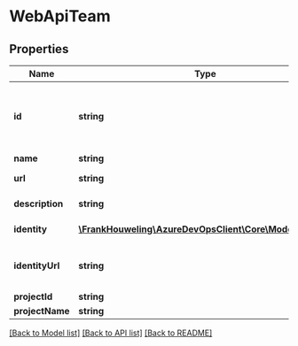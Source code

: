# WebApiTeam

## Properties
Name | Type | Description | Notes
------------ | ------------- | ------------- | -------------
**id** | **string** | Team (Identity) Guid. A Team Foundation ID. | [optional] 
**name** | **string** | Team name | [optional] 
**url** | **string** | Team REST API Url | [optional] 
**description** | **string** | Team description | [optional] 
**identity** | [**\FrankHouweling\AzureDevOpsClient\Core\Model\Identity**](Identity.md) | Team identity. | [optional] 
**identityUrl** | **string** | Identity REST API Url to this team | [optional] 
**projectId** | **string** |  | [optional] 
**projectName** | **string** |  | [optional] 

[[Back to Model list]](../README.md#documentation-for-models) [[Back to API list]](../README.md#documentation-for-api-endpoints) [[Back to README]](../README.md)


